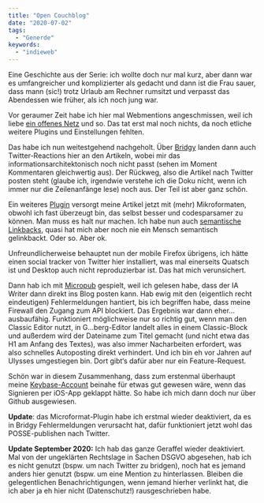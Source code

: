 ```yaml
---
title: "Open Couchblog"
date: "2020-07-02"
tags:
  - "Generde"
keywords:
  - "indieweb"
---
```


Eine Geschichte aus der Serie: ich wollte doch nur mal kurz, aber dann war es umfangreicher und komplizierter als gedacht und dann ist die Frau sauer, dass mann (sic!) trotz Urlaub am Rechner rumsitzt und verpasst das Abendessen wie früher, als ich noch jung war.

Vor geraumer Zeit habe ich hier mal Webmentions angeschmissen, weil ich liebe [ein offenes Netz](https://indieweb.org/) und so. Das tat erst mal noch nichts, da noch etliche weitere Plugins und Einstellungen fehlten.

Das habe ich nun weitestgehend nachgeholt. Über [Bridgy](https://brid.gy/) landen dann auch Twitter-Reactions hier an den Artikeln, wobei mir das informationsarchitektonisch noch nicht passt (sehen im Moment Kommentaren gleichwertig aus). Der Rückweg, also die Artikel nach Twitter posten steht (glaube ich, irgendwie verstehe ich die Doku nicht, wenn ich immer nur die Zeilenanfänge lese) noch aus. Der Teil ist aber ganz schön.

Ein weiteres [Plugin](https://github.com/indieweb/wordpress-uf2) versorgt meine Artikel jetzt mit (mehr) Mikroformaten, obwohl ich fast überzeugt bin, das selbst besser und codesparsamer zu können. Man muss es halt nur machen. Ich habe nun auch [semantische Linkbacks](https://github.com/pfefferle/wordpress-semantic-linkbacks), quasi hat mich aber noch nie ein Mensch semantisch gelinkbackt. Oder so. Aber ok.

Unfreundlicherweise behauptet nun der mobile Firefox übrigens, ich hätte einen social tracker von Twitter hier installiert, was mal einerseits Quatsch ist und Desktop auch nicht reproduzierbar ist. Das hat mich verunsichert.

Dann hab ich mit [Micropub](https://github.com/snarfed/wordpress-micropub) gespielt, weil ich gelesen habe, dass der IA Writer dann direkt ins Blog posten kann. Hab ewig mit den (eigentlich recht eindeutigen) Fehlermeldungen hantiert, bis ich begriffen habe, dass meine Firewall den Zugang zum API blockiert. Das Ergebnis war dann eher… ausbaufähig. Funktioniert möglichweise nur so richtig gut, wenn man den Classic Editor nutzt, in G…berg-Editor landelt alles in einem Classic-Block und außerdem wird der Dateiname zum Titel gemacht (und nicht etwa das H1 am Anfang des Textes), was also immer Nacharbeiten erfordert, was also schnelles Autoposting direkt verhindert. Und ich bin eh vor Jahren auf Ulysses umgestiegen bin. Dort gibt‘s dafür aber nur ein Feature-Request.

Schön war in diesem Zusammenhang, dass zum erstenmal überhaupt meine [Keybase-Account](https://keybase.io/nicobruenjes) beinahe für etwas gut gewesen wäre, wenn das Signieren per iOS-App geklappt hätte. So habe ich mich dann doch nur über Github ausgewiesen.

**Update**: das Microformat-Plugin habe ich erstmal wieder deaktiviert, da es in Bridgy Fehlermeldungen verursacht hat, dafür funktioniert jetzt wohl das POSSE-publishen nach Twitter.

**Update September 2020:** Ich hab das ganze Geraffel wieder deaktiviert. Mal von der ungeklärten Rechtslage in Sachen DSGVO abgesehen, hab ich es nicht genutzt (bspw. um nach Twitter zu bridgen), noch hat es jemand anders hier genutzt (bspw. um eine Mention zu hinterlassen. Bleiben die gelegentlichen Benachrichtigungen, wenn jemand hierher verlinkt hat, die ich aber ja eh hier nicht (Datenschutz!) rausgeschrieben habe.

